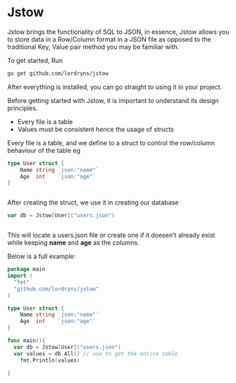 # Jstow 

Jstow brings the functionality of SQL to JSON, in essence, Jstow allows you to store data in a Row/Column format in a JSON file as opposed to the traditional Key, Value pair method you may be familiar with.

To get started, Run 

```bash 
go get github.com/lordryns/jstow
``` 

After everything is installed, you can go straight to using it in your project.

Before getting started with Jstow, it is important to understand its design principles.

- Every file is a table
- Values must be consistent hence the usage of structs

Every file is a table, and we define to a struct to control the row/column behaviour of the table eg 
```go 
type User struct {
	Name string `json:"name"`
	Age  int    `json:"age"`
}
```
```
```

After creating the struct, we use it in creating our database
```go 
var db = Jstow[User]("users.json")
```
``` 

```

This will locate a users.json file or create one if it doesen't already exist while keeping **name** and **age** as the columns.

Below is a full example:

```go 
package main 
import (
  "fmt"
  "github.com/lordryns/jstow"
)

type User struct {
	Name string `json:"name"`
	Age  int    `json:"age"`
}

func main(){
  var db = Jstow[User]("users.json")
  var values = db.All() // use to get the entire table
	fmt.Println(values)

}
``` 

```
```
```
```
